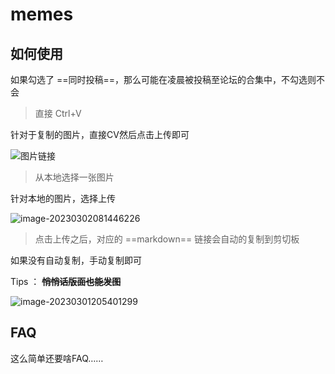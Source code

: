 # memes

## 如何使用

如果勾选了 ==同时投稿==，那么可能在凌晨被投稿至论坛的合集中，不勾选则不会

> 直接 Ctrl+V

针对于复制的图片，直接CV然后点击上传即可

![图片链接](https://wanz-bucket.oss-cn-beijing.aliyuncs.com/typora/af40237f-f669-47b7-9744-5ded25f0e393.png) 

> 从本地选择一张图片

针对本地的图片，选择上传

![image-20230302081446226](https://wanz-bucket.oss-cn-beijing.aliyuncs.com/typora/image-20230302081446226.png)



> 点击上传之后，对应的 ==markdown== 链接会自动的复制到剪切板

如果没有自动复制，手动复制即可

Tips ： **~~悄悄话版面也能发图~~**

![image-20230301205401299](https://wanz-bucket.oss-cn-beijing.aliyuncs.com/typora/image-20230301205401299.png)

## FAQ

这么简单还要啥FAQ……

